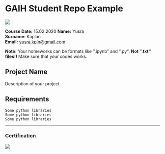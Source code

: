 # GAIH Student Repo Example
![](img/logo.png)

**Course Date:** 15.02.2020 
**Name:** Yusra  
**Surname:** Kaplan  
**Email:** yusra.kpln@gmail.com 

**Note:** Your homeworks can be formats like ".ipynb" and ".py". **Not ".txt" files!!** Make sure that your codes works.  

## Project Name
Description of your project.

## Requirements
```
Some python libraries
Some python libraries
Some python libraries
```
---

### Certification
![](img/certificate_ex.png)

